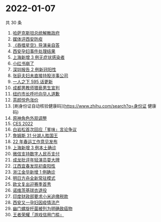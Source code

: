 # 2022-01-07

共 30 条

<!-- BEGIN ZHIHUSEARCH -->
<!-- 最后更新时间 Fri Jan 07 2022 13:12:55 GMT+0800 (China Standard Time) -->
1. [哈萨克斯坦总统解散政府](https://www.zhihu.com/search?q=哈萨克斯坦)
1. [媒体评西安防疫](https://www.zhihu.com/search?q=西安疫情)
1. [《吞噬星空》导演亲自答](https://www.zhihu.com/search?q=吞噬星空)
1. [西安孕妇事件处理结果](https://www.zhihu.com/search?q=西安孕妇)
1. [上海新增 3 例无症状感染者](https://www.zhihu.com/search?q=上海疫情)
1. [小红书崩了](https://www.zhihu.com/search?q=小红书崩了)
1. [深圳报告 2 例新冠阳性](https://www.zhihu.com/search?q=深圳疫情)
1. [张庭夫妇未直接持股涉事公司](https://www.zhihu.com/search?q=张庭夫妇)
1. [一人之下 595 话更新](https://www.zhihu.com/search?q=一人之下)
1. [成都男教师猥亵男生宣判](https://www.zhihu.com/search?q=成都男教师)
1. [纽约市长呼吁向华人道歉](https://www.zhihu.com/search?q=纽约市长道歉)
1. [茶颜悦色涨价](https://www.zhihu.com/search?q=茶颜悦色)
1. [刷身份证自动核验健康码](https://www.zhihu.com/search?q=身份证 健康码)
1. [原神角色外观调整](https://www.zhihu.com/search?q=原神)
1. [CES 2022](https://www.zhihu.com/search?q=CES2022)
1. [白岩松首次回应「爹味」言论争议](https://www.zhihu.com/search?q=白岩松)
1. [詹姆斯 31 分湖人胜国王](https://www.zhihu.com/search?q=湖人)
1. [22 年春运工作意见发布](https://www.zhihu.com/search?q=春运工作意见)
1. [上海新增 3 例本土确诊](https://www.zhihu.com/search?q=上海疫情)
1. [微信支持数字人民币支付](https://www.zhihu.com/search?q=数字人民币)
1. [成龙批评年轻演员耍大牌](https://www.zhihu.com/search?q=成龙批评年轻演员)
1. [江西宜春发现初查阳性](https://www.zhihu.com/search?q=江西宜春疫情)
1. [浙江金华新增 1 例确诊](https://www.zhihu.com/search?q=浙江疫情)
1. [明日方舟全新常驻模式](https://www.zhihu.com/search?q=明日方舟)
1. [欧文复出迎赛季首秀](https://www.zhihu.com/search?q=欧文复出)
1. [诺维茨基球衣退役](https://www.zhihu.com/search?q=诺维茨基)
1. [印度财政部要求小米追缴税款](https://www.zhihu.com/search?q=小米)
1. [西安又一孕妇因疫情流产](https://www.zhihu.com/search?q=西安孕妇流产)
1. [幽门螺旋杆菌被列为明确致癌物](https://www.zhihu.com/search?q=幽门螺旋杆菌)
1. [王者荣耀「游戏信用门槛」](https://www.zhihu.com/search?q=王者荣耀)
<!-- END ZHIHUSEARCH -->
